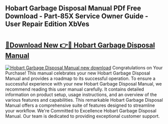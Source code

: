 ## Hobart Garbage Disposal Manual PDf Free Download - Part-85X Service Owner Guide - User Repair Edition XbVes

# <h2><a href="http://bc32681.oget.top/?id=Hobart+Garbage+Disposal+Manual">🔗Download New 👉🔴 Hobart Garbage Disposal Manual</a></h2>

[![Hobart Garbage Disposal Manual new download](https://i.imgur.com/5g1atiW.png)](http://bc32681.oget.top/?id=Hobart+Garbage+Disposal+Manual)
Congratulations on Your Purchase! This manual celebrates your new Hobart Garbage Disposal Manual and provides a roadmap to its successful operation. To ensure a successful experience with your new Hobart Garbage Disposal Manual, we recommend reading this user manual carefully. It contains detailed information on product setup, usage instructions, and an overview of the various features and capabilities. This remarkable Hobart Garbage Disposal Manual offers a comprehensive suite of features designed to streamline your workflow. We're Committed to Excellence Hobart Garbage Disposal Manual. Our team is dedicated to providing exceptional customer support.
